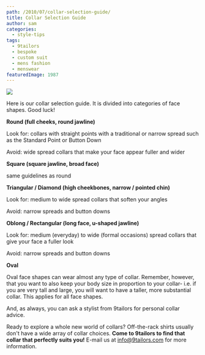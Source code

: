 ```yaml
---
path: /2010/07/collar-selection-guide/
title: Collar Selection Guide
author: sam
categories: 
  - style-tips
tags: 
  - 9tailors
  - bespoke
  - custom suit
  - mens fashion
  - menswear
featuredImage: 1987
---
```

[![](http://www.tailorinstyle.com/wp-content/uploads/2008/04/standard-classic-dress-shirt-collar.jpg)](http://www.tailorinstyle.com/wp-content/uploads/2008/04/standard-classic-dress-shirt-collar.jpg)

Here is our collar selection guide. It is divided into categories of face shapes. Good luck!

**Round (full cheeks, round jawline)**

Look for: collars with straight points with a traditional or narrow spread such as the Standard Point or Button Down

Avoid: wide spread collars that make your face appear fuller and wider

**Square (square jawline, broad face)**

same guidelines as round

**Triangular / Diamond (high cheekbones, narrow / pointed chin)**

Look for: medium to wide spread collars that soften your angles

Avoid: narrow spreads and button downs

**Oblong / Rectangular (long face, u-shaped jawline)**

Look for: medium (everyday) to wide (formal occasions) spread collars that give your face a fuller look

Avoid: narrow spreads and button downs

**Oval**

Oval face shapes can wear almost any type of collar. Remember, however, that you want to also keep your body size in proportion to your collar- i.e. if you are very tall and large, you will want to have a taller, more substantial collar. This applies for all face shapes.

And, as always, you can ask a stylist from 9tailors for personal collar advice.

Ready to explore a whole new world of collars? Off-the-rack shirts usually don't have a wide array of collar choices. **Come to 9tailors to find that collar that perfectly suits you!** E-mail us at [info@9tailors.com](mailto:info@9tailors.com) for more information.